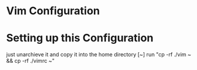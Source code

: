 # Vim Configuration

# Setting up this Configuration
just unarchieve it and copy it into the home directory [~]
 run "cp -rf ./vim ~ && cp -rf ./vimrc ~"
